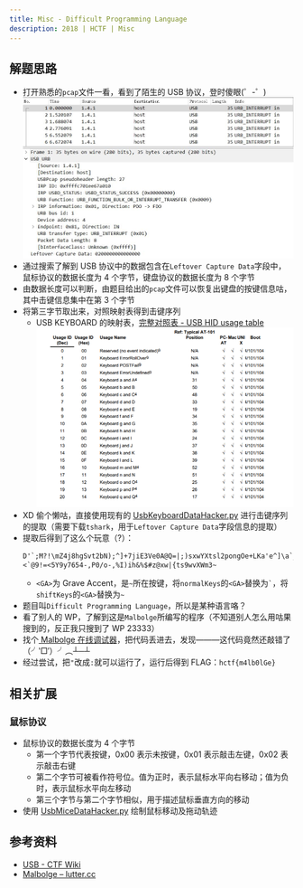 ```yaml
---
title: Misc - Difficult Programming Language
description: 2018 | HCTF | Misc
---
```

<!--more-->

## 解题思路

- 打开熟悉的`pcap`文件一看，看到了陌生的 USB 协议，登时傻眼(゜-゜)<br>
![第一次见 USB 流量](img/difficult_programming_language01.jpg)
- 通过搜索了解到 USB 协议中的数据包含在`Leftover Capture Data`字段中，鼠标协议的数据长度为 $4$ 个字节，键盘协议的数据长度为 $8$ 个字节
- 由数据长度可以判断，由题目给出的`pcap`文件可以恢复出键盘的按键信息咕，其中击键信息集中在第 $3$ 个字节
- 将第三字节取出来，对照映射表得到击键序列
  - USB KEYBOARD 的映射表，[完整对照表 - USB HID usage table](https://www.freebsddiary.org/APC/usb_hid_usages.php)<br>
![映射表](img/difficult_programming_language02.png)
- XD 偷个懒咕，直接使用现有的 [UsbKeyboardDataHacker.py](https://github.com/WangYihang/UsbKeyboardDataHacker/blob/master/UsbKeyboardDataHacker.py) 进行击键序列的提取（需要下载`tshark`，用于`Leftover Capture Data`字段信息的提取）
- 提取后得到了这么个玩意（?）：
  ```
  D'`;M?!\mZ4j8hgSvt2bN);^]+7jiE3Ve0A@Q=|;)sxwYXtsl2pongOe+LKa'e^]\a`_X|V[Tx;"VONSRQJn1MFKJCBfFE>&<`@9!=<5Y9y7654-,P0/o-,%I)ih&%$#z@xw|{ts9wvXWm3~
  ```
  - `<GA>`为 Grave Accent，是`~`所在按键，将`normalKeys`的`<GA>`替换为`` ` ``，将`shiftKeys`的`<GA>`替换为`~`
- 题目叫`Difficult Programming Language`，所以是某种语言咯？
- 看了别人的 WP，了解到这是`Malbolge`所编写的程序（不知道别人怎么用咕果搜到的，反正我只搜到了 WP 23333）
- 找个[ Malbolge 在线调试器](https://lutter.cc/malbolge/debugger.html)，把代码丢进去，发现———这代码竟然还敲错了（╯‵□′）╯︵┴─┴
- 经过尝试，把`"`改成`:`就可以运行了，运行后得到 FLAG：`hctf{m4lb0lGe}`

## 相关扩展

### 鼠标协议

- 鼠标协议的数据长度为 $4$ 个字节
  - 第一个字节代表按键，0x00 表示未按键，0x01 表示敲击左键，0x02 表示敲击右键
  - 第二个字节可被看作符号位。值为正时，表示鼠标水平向右移动；值为负时，表示鼠标水平向左移动
  - 第三个字节与第二个字节相似，用于描述鼠标垂直方向的移动
- 使用 [UsbMiceDataHacker.py](https://github.com/WangYihang/UsbMiceDataHacker/blob/master/UsbMiceDataHacker.py) 绘制鼠标移动及拖动轨迹

## 参考资料

- [USB - CTF Wiki](https://ctf-wiki.github.io/ctf-wiki/misc/traffic/protocols/USB/)
- [Malbolge – lutter.cc](https://lutter.cc/malbolge/)